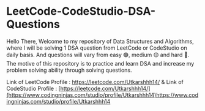 # LeetCode-CodeStudio-DSA-Questions
Hello There, Welcome to my repository of Data Structures and Algorithms, where I will be solving 1 DSA question from LeetCode or CodeStudio on daily basis. And questions will vary from easy 🟢, medium 🟡 and hard 🔴. The motive of this repository is to practice and learn DSA and increase my problem solving ability through solving questions.

Link of LeetCode Profile : https://leetcode.com/Utkarshhh14/ &
Link of CodeStudio Profile : [https://leetcode.com/Utkarshhh14/](https://www.codingninjas.com/studio/profile/Utkarshhh14)https://www.codingninjas.com/studio/profile/Utkarshhh14
